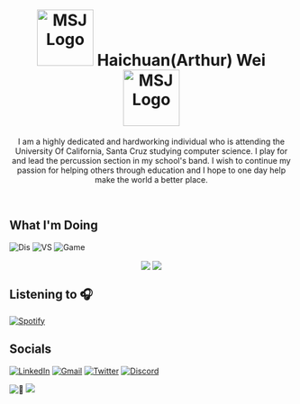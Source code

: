 <!--Intro-->
<h1 align="center">
<img src="https://cdn.schoolloop.com/uimgcdn/aHR0cHM6Ly9taXNzaW9uLWZ1c2QtY2Euc2Nob29sbG9vcC5jb20vdWltZy9maWxlLzE1MDAxNzg5NzE3NzgvMTQ1NjgyNTI3Njg4OS83NTk2NTAzNTIzNzcwMjIxNDcyLnBuZw==" alt="MSJ Logo" width="100" height="100">
    Haichuan(Arthur) Wei
   <img src="https://upload.wikimedia.org/wikipedia/commons/d/d8/SDS_UCSantaCruz_RedwoodSlug_WhiteGround.png" alt="MSJ Logo" width="100" height="100">
</h1> 
<p align="center"> I am a highly dedicated and hardworking individual who is attending the University Of California, Santa Cruz studying computer science. I play for and lead the percussion section in my school's band. I wish to continue my passion for helping others through education and I hope to one day help make the world a better place. </p><br>
<h2> What I'm Doing </h2>

![Dis][Disstat-shield] ![VS][vsstat-shield] ![Game][gamestat-shield] 

<div align="center">
  <a>
  <img align="center" src="https://github-readme-stats.vercel.app/api?username=Arthur-Systems&show_icons=true&theme=vue-dark&count_private=true&hide=contribs&hide_border=false"/> </a>
<a><img align="center" src="https://github-readme-stats.vercel.app/api/top-langs/?username=Arthur-Systems&langs_count=6&theme=vue-dark&layout=compact" /></a>
</div>

<h2> Listening to 🎧 </h2>

  [![Spotify][Spotify-shield]][Spotify-url]
<h2> Socials </h2>

 [![LinkedIn][linkedin-shield]][linkedin-url] [![Gmail][Gmail-shield]][Gmail-url] [![Twitter][Twitter-shield]][Twitter-url] [![Discord][Discord-shield]][Discord-url]

![👀][tracker-shield]
![](https://hit.yhype.me/github/profile?user_id=38866915)
<!-- Shields -->
[linkedin-shield]: https://img.shields.io/badge/LinkedIn-0077B5?style=for-the-badge&logo=linkedin&logoColor=white
[Gmail-shield]: https://img.shields.io/badge/Gmail-D14836?style=for-the-badge&logo=gmail&logoColor=white
[Twitter-shield]:https://img.shields.io/badge/Twitter-1DA1F2?style=for-the-badge&logo=twitter&logoColor=white
[Discord-shield]:https://img.shields.io/badge/Discord-7289DA?style=for-the-badge&logo=discord&logoColor=white
[tracker-shield]:https://komarev.com/ghpvc/?username=Arthur-Systems&style=flat-square
[Spotify-shield]:https://novatorem-three-weld.vercel.app/api/spotify 
[Langs-shield]:https://github-readme-stats.vercel.app/api/top-langs/?username=Arthur-Systems&langs_count=6&theme=vue-dark&layout=compact
[Disstat-shield]:https://dev.discordprofiles.me/badge/status/544361029434605578?style=flat-square
[vsstat-shield]:https://dev.discordprofiles.me/badge/vscode/544361029434605578?style=flat-square
[gamestat-shield]:https://dev.discordprofiles.me/badge/playing/544361029434605578?style=flat-square

<!-- Links -->
[stats-url]:https://github-readme-stats.vercel.app/api?username=Arthur-Systems&show_icons=true&theme=vue-dark&count_private=true&hide=contribs&hide_border=false
[linkedin-url]: https://www.linkedin.com/in/haichuanwei/
[Gmail-url]: https://mail.google.com/mail/?view=cm&source=mailto&to=arthur.wei50@gmail.com
[Twitter-url]:https://twitter.com/intent/user?screen_name=WeiHaichuan
[Discord-url]:https://discordapp.com/users/544361029434605578
[Spotify-url]:https://open.spotify.com/user/22qxmelpc5gmkycawd5zkuwfq
[Langs-url]:https://github.com/Arthur-Systems/




